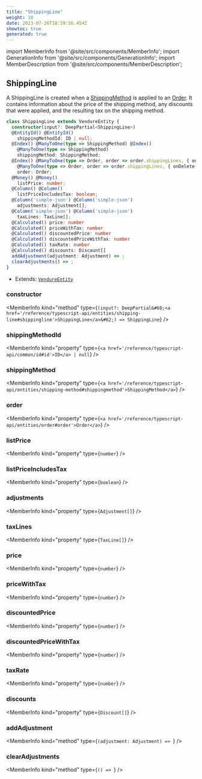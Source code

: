 ```yaml
---
title: "ShippingLine"
weight: 10
date: 2023-07-26T18:59:56.454Z
showtoc: true
generated: true
---
```

<!-- This file was generated from the Vendure source. Do not modify. Instead, re-run the "docs:build" script -->
import MemberInfo from '@site/src/components/MemberInfo';
import GenerationInfo from '@site/src/components/GenerationInfo';
import MemberDescription from '@site/src/components/MemberDescription';


## ShippingLine

<GenerationInfo sourceFile="packages/core/src/entity/shipping-line/shipping-line.entity.ts" sourceLine="23" packageName="@vendure/core" />

A ShippingLine is created when a <a href='/reference/typescript-api/entities/shipping-method#shippingmethod'>ShippingMethod</a> is applied to an <a href='/reference/typescript-api/entities/order#order'>Order</a>.
It contains information about the price of the shipping method, any discounts that were
applied, and the resulting tax on the shipping method.

```ts title="Signature"
class ShippingLine extends VendureEntity {
  constructor(input?: DeepPartial<ShippingLine>)
  @EntityId() @EntityId()
    shippingMethodId: ID | null;
  @Index() @ManyToOne(type => ShippingMethod) @Index()
    @ManyToOne(type => ShippingMethod)
    shippingMethod: ShippingMethod;
  @Index() @ManyToOne(type => Order, order => order.shippingLines, { onDelete: 'CASCADE' }) @Index()
    @ManyToOne(type => Order, order => order.shippingLines, { onDelete: 'CASCADE' })
    order: Order;
  @Money() @Money()
    listPrice: number;
  @Column() @Column()
    listPriceIncludesTax: boolean;
  @Column('simple-json') @Column('simple-json')
    adjustments: Adjustment[];
  @Column('simple-json') @Column('simple-json')
    taxLines: TaxLine[];
  @Calculated() price: number
  @Calculated() priceWithTax: number
  @Calculated() discountedPrice: number
  @Calculated() discountedPriceWithTax: number
  @Calculated() taxRate: number
  @Calculated() discounts: Discount[]
  addAdjustment(adjustment: Adjustment) => ;
  clearAdjustments() => ;
}
```
* Extends: <code><a href='/reference/typescript-api/entities/vendure-entity#vendureentity'>VendureEntity</a></code>



<div className="members-wrapper">

### constructor

<MemberInfo kind="method" type={`(input?: DeepPartial&#60;<a href='/reference/typescript-api/entities/shipping-line#shippingline'>ShippingLine</a>&#62;) => ShippingLine`}   />


### shippingMethodId

<MemberInfo kind="property" type={`<a href='/reference/typescript-api/common/id#id'>ID</a> | null`}   />


### shippingMethod

<MemberInfo kind="property" type={`<a href='/reference/typescript-api/entities/shipping-method#shippingmethod'>ShippingMethod</a>`}   />


### order

<MemberInfo kind="property" type={`<a href='/reference/typescript-api/entities/order#order'>Order</a>`}   />


### listPrice

<MemberInfo kind="property" type={`number`}   />


### listPriceIncludesTax

<MemberInfo kind="property" type={`boolean`}   />


### adjustments

<MemberInfo kind="property" type={`Adjustment[]`}   />


### taxLines

<MemberInfo kind="property" type={`TaxLine[]`}   />


### price

<MemberInfo kind="property" type={`number`}   />


### priceWithTax

<MemberInfo kind="property" type={`number`}   />


### discountedPrice

<MemberInfo kind="property" type={`number`}   />


### discountedPriceWithTax

<MemberInfo kind="property" type={`number`}   />


### taxRate

<MemberInfo kind="property" type={`number`}   />


### discounts

<MemberInfo kind="property" type={`Discount[]`}   />


### addAdjustment

<MemberInfo kind="method" type={`(adjustment: Adjustment) => `}   />


### clearAdjustments

<MemberInfo kind="method" type={`() => `}   />




</div>
